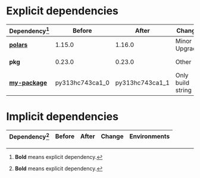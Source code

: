 # Explicit dependencies

|Dependency[^1]|Before|After|Change|Environments|
|-|-|-|-|-|
|[**polars**](https://prefix.dev/channels/conda-forge/packages/polars)|1.15.0|1.16.0|Minor Upgrade|*all envs* on osx-arm64|
|**pkg**|0.23.0|0.23.0|Other|*all envs* on linux-64|
|[**my-package**](https://prefix.dev/channels/conda-forge/packages/my-package)|py313hc743ca1_0|py313hc743ca1_1|Only build string|*all envs* on osx-arm64|

# Implicit dependencies

|Dependency[^1]|Before|After|Change|Environments|
|-|-|-|-|-|


[^1]: **Bold** means explicit dependency.
[^2]: Dependency got downgraded.
